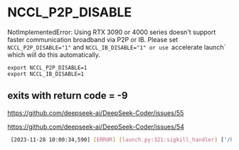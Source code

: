 # NCCL_P2P_DISABLE

NotImplementedError: Using RTX 3090 or 4000 series doesn't support faster communication broadband via P2P or IB. Please
set `NCCL_P2P_DISABLE="1"` and `NCCL_IB_DISABLE="1" or use `accelerate launch` which will do this automatically.

```
export NCCL_P2P_DISABLE=1
export NCCL_IB_DISABLE=1
```

## exits with return code = -9

https://github.com/deepseek-ai/DeepSeek-Coder/issues/55

https://github.com/deepseek-ai/DeepSeek-Coder/issues/54

```bash
 [2023-11-28 10:00:34,590] [ERROR] [launch.py:321:sigkill_handler] ['/home/.python_libs/conda_env/deepseek/bin/python', '-u', 'finetune_deepseekcoder.py', '--local_rank=0', '--model_name_or_path', '/home/project/deepseek/DeepSeek-Coder-main/models/deepseek-coder-6.7b-instruct', '--data_path', '/home/project/deepseek/DeepSeek-Coder-main/data/test.json', '--output_dir', '/home/project/deepseek/DeepSeek-Coder-main/deepseek_finetune', '--num_train_epochs', '1', '--model_max_length', '1024', '--per_device_train_batch_size', '1', '--per_device_eval_batch_size', '1', '--gradient_accumulation_steps', '4', '--evaluation_strategy', 'no', '--save_strategy', 'steps', '--save_steps', '100', '--save_total_limit', '100', '--learning_rate', '2e-5', '--warmup_steps', '10', '--logging_steps', '1', '--lr_scheduler_type', 'cosine', '--gradient_checkpointing', 'True', '--report_to', 'tensorboard', '--deepspeed', 'configs/ds_config_zero3.json', '--bf16', 'True'] exits with return code = -9
```
